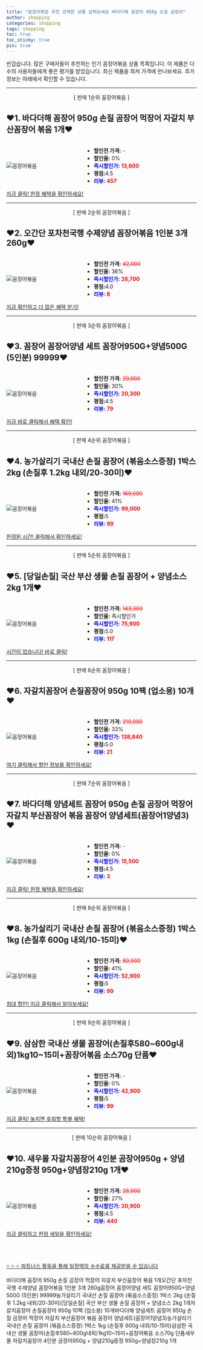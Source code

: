 ```yaml
---
title: "꼼장어볶음 추천 강력한 상품 살펴보세요 바다더해 꼼장어 950g 손질 곰장어"
author: shopping
categories: shopping
tags: shopping
toc: true
toc_sticky: true
pin: true
---
```

반갑습니다. 많은 구매자들이 추천하는 인기 꼼장어볶음 상품 목록입니다. 이 제품은 다수의 사용자들에게 좋은 평가를 받았습니다. 최신 제품을 최저 가격에 만나보세요. 추가 정보는 아래에서 확인할 수 있습니다.

---
<p class="toplist" style="margin: 0 auto; display: block; width: fit-content;">[ 판매 1순위 꼼장어볶음 ]</p>

<h2><strong>❤️1. 바다더해 꼼장어 950g 손질 곰장어 먹장어 자갈치 부산꼼장어 볶음 1개❤️</strong></h2>

<div style="display: flex; align-items: center;">
    <div style="flex: 0.4;">
        <img src="https://thumbnail7.coupangcdn.com/thumbnails/remote/230x230ex/image/vendor_inventory/6c1f/650a9a07ed56fb88b40b8502a123c0b34610f963e9c0dfe1352648bef087.jpg" alt="꼼장어볶음" style="max-width: 100%;">
    </div>
    <div style="flex: 0.6; margin-left: 10px;">
        <ul>
            <li><strong>할인전 가격:</strong> <del style="color: red;">-</del></li>
            <li><strong>할인율:</strong> 0%</li>
            <li><span style='color:blue'><strong>즉시할인가:</strong></span> <span style='color:red'><strong>13,600</strong></span></li>
            <li><strong>평점:</strong>4.5</li>
            <li><span style='color:blue'><strong>리뷰:</strong></span> <span style='color:red'><strong>457</strong></span></li>
        </ul>
    </div>
</div>
<div class="center">
    <a href="https://selin100587.github.io?lptag=AF9450613&subid=githubio&pageKey=7969754555&traceid=V0-153&itemId=22069080958&vendorItemId=4522497132" class="myButton">
        지금 클릭! 한정 혜택을 확인하세요!
    </a>
</div>


---
<p class="toplist" style="margin: 0 auto; display: block; width: fit-content;">[ 판매 2순위 꼼장어볶음 ]</p>

<h2><strong>❤️2. 오간단 포차천국행 수제양념 꼼장어볶음 1인분 3개 260g❤️</strong></h2>

<div style="display: flex; align-items: center;">
    <div style="flex: 0.4;">
        <img src="https://thumbnail10.coupangcdn.com/thumbnails/remote/230x230ex/image/vendor_inventory/70e1/794f44d48140d10ff842ba2adeb6b902de4ccc95ea1df86663e2e94bee98.jpg" alt="꼼장어볶음" style="max-width: 100%;">
    </div>
    <div style="flex: 0.6; margin-left: 10px;">
        <ul>
            <li><strong>할인전 가격:</strong> <del style="color: red;">42,000</del></li>
            <li><strong>할인율:</strong> 36%</li>
            <li><span style='color:blue'><strong>즉시할인가:</strong></span> <span style='color:red'><strong>26,700</strong></span></li>
            <li><strong>평점:</strong>4.0</li>
            <li><span style='color:blue'><strong>리뷰:</strong></span> <span style='color:red'><strong>8</strong></span></li>
        </ul>
    </div>
</div>
<div class="center">
    <a href="https://selin100587.github.io?lptag=AF9450613&subid=githubio&pageKey=7956376630&traceid=V0-153&itemId=21983124567&vendorItemId=89030737750" class="myButton">
        지금 확인하고 더 많은 혜택 받기!
    </a>
</div>


---
<p class="toplist" style="margin: 0 auto; display: block; width: fit-content;">[ 판매 3순위 꼼장어볶음 ]</p>

<h2><strong>❤️3. 꼼장어 꼼장어양념 세트 꼼장어950G+양념500G (5인분) 99999❤️</strong></h2>

<div style="display: flex; align-items: center;">
    <div style="flex: 0.4;">
        <img src="https://thumbnail6.coupangcdn.com/thumbnails/remote/230x230ex/image/vendor_inventory/bd9a/dbc9be18b28fa14b902e0f1a542e9d36abe51c07b3c0137cfca2940520f5.jpg" alt="꼼장어볶음" style="max-width: 100%;">
    </div>
    <div style="flex: 0.6; margin-left: 10px;">
        <ul>
            <li><strong>할인전 가격:</strong> <del style="color: red;">29,000</del></li>
            <li><strong>할인율:</strong> 30%</li>
            <li><span style='color:blue'><strong>즉시할인가:</strong></span> <span style='color:red'><strong>20,300</strong></span></li>
            <li><strong>평점:</strong>4.5</li>
            <li><span style='color:blue'><strong>리뷰:</strong></span> <span style='color:red'><strong>79</strong></span></li>
        </ul>
    </div>
</div>
<div class="center">
    <a href="https://selin100587.github.io?lptag=AF9450613&subid=githubio&pageKey=7687020716&traceid=V0-153&itemId=20546035164&vendorItemId=86494352756" class="myButton">
        지금 바로 클릭해서 혜택 확인!
    </a>
</div>


---
<p class="toplist" style="margin: 0 auto; display: block; width: fit-content;">[ 판매 4순위 꼼장어볶음 ]</p>

<h2><strong>❤️4. 농가살리기 국내산 손질 꼼장어 (볶음소스증정) 1박스 2kg (손질후 1.2kg 내외/20-30미)❤️</strong></h2>

<div style="display: flex; align-items: center;">
    <div style="flex: 0.4;">
        <img src="https://thumbnail10.coupangcdn.com/thumbnails/remote/230x230ex/image/vendor_inventory/1602/d952b444dc5f7413c6896c0f59bb7fc85e759d56528506b105a6465c53e9.jpg" alt="꼼장어볶음" style="max-width: 100%;">
    </div>
    <div style="flex: 0.6; margin-left: 10px;">
        <ul>
            <li><strong>할인전 가격:</strong> <del style="color: red;">169,000</del></li>
            <li><strong>할인율:</strong> 41%</li>
            <li><span style='color:blue'><strong>즉시할인가:</strong></span> <span style='color:red'><strong>99,000</strong></span></li>
            <li><strong>평점:</strong>5</li>
            <li><span style='color:blue'><strong>리뷰:</strong></span> <span style='color:red'><strong>99</strong></span></li>
        </ul>
    </div>
</div>
<div class="center">
    <a href="https://selin100587.github.io?lptag=AF9450613&subid=githubio&pageKey=8230547780&traceid=V0-153&itemId=23687189943&vendorItemId=90712355489" class="myButton">
        한정된 시간! 클릭해서 확인하세요!
    </a>
</div>


---
<p class="toplist" style="margin: 0 auto; display: block; width: fit-content;">[ 판매 5순위 꼼장어볶음 ]</p>

<h2><strong>❤️5. [당일손질] 국산 부산 생물 손질 꼼장어 + 양념소스 2kg 1개❤️</strong></h2>

<div style="display: flex; align-items: center;">
    <div style="flex: 0.4;">
        <img src="https://thumbnail7.coupangcdn.com/thumbnails/remote/230x230ex/image/vendor_inventory/dc25/53412e69031aace5092f04b0d5d9d390937b2f41ae01354d874dd0006b1a.jpg" alt="꼼장어볶음" style="max-width: 100%;">
    </div>
    <div style="flex: 0.6; margin-left: 10px;">
        <ul>
            <li><strong>할인전 가격:</strong> <del style="color: red;">143,300</del></li>
            <li><strong>할인율:</strong> 즉시할인가</li>
            <li><span style='color:blue'><strong>즉시할인가:</strong></span> <span style='color:red'><strong>75,900</strong></span></li>
            <li><strong>평점:</strong>5.0</li>
            <li><span style='color:blue'><strong>리뷰:</strong></span> <span style='color:red'><strong>117</strong></span></li>
        </ul>
    </div>
</div>
<div class="center">
    <a href="https://selin100587.github.io?lptag=AF9450613&subid=githubio&pageKey=7471882908&traceid=V0-153&itemId=19464059299&vendorItemId=86607834447" class="myButton">
        시간이 없습니다! 바로 클릭!
    </a>
</div>


---
<p class="toplist" style="margin: 0 auto; display: block; width: fit-content;">[ 판매 6순위 꼼장어볶음 ]</p>

<h2><strong>❤️6. 자갈치꼼장어 손질꼼장어 950g 10팩 (업소용) 10개❤️</strong></h2>

<div style="display: flex; align-items: center;">
    <div style="flex: 0.4;">
        <img src="https://thumbnail10.coupangcdn.com/thumbnails/remote/230x230ex/image/vendor_inventory/34db/ce265252373bd00dc1955ba375114861604fff3792ccc591de7fef101d57.jpg" alt="꼼장어볶음" style="max-width: 100%;">
    </div>
    <div style="flex: 0.6; margin-left: 10px;">
        <ul>
            <li><strong>할인전 가격:</strong> <del style="color: red;">210,000</del></li>
            <li><strong>할인율:</strong> 33%</li>
            <li><span style='color:blue'><strong>즉시할인가:</strong></span> <span style='color:red'><strong>138,840</strong></span></li>
            <li><strong>평점:</strong>5.0</li>
            <li><span style='color:blue'><strong>리뷰:</strong></span> <span style='color:red'><strong>21</strong></span></li>
        </ul>
    </div>
</div>
<div class="center">
    <a href="https://selin100587.github.io?lptag=AF9450613&subid=githubio&pageKey=7139218126&traceid=V0-153&itemId=17920520865&vendorItemId=85083128192" class="myButton">
        여기 클릭해서 할인 정보를 확인하세요!
    </a>
</div>


---
<p class="toplist" style="margin: 0 auto; display: block; width: fit-content;">[ 판매 7순위 꼼장어볶음 ]</p>

<h2><strong>❤️7. 바다더해 양념세트 꼼장어 950g 손질 곰장어 먹장어 자갈치 부산꼼장어 볶음 꼼장어 양념세트(꼼장어1양념3)❤️</strong></h2>

<div style="display: flex; align-items: center;">
    <div style="flex: 0.4;">
        <img src="https://thumbnail9.coupangcdn.com/thumbnails/remote/230x230ex/image/vendor_inventory/8d10/9af21239517bbecea51b019b507f8780c25e9918515a3c59e960c7843e65.jpg" alt="꼼장어볶음" style="max-width: 100%;">
    </div>
    <div style="flex: 0.6; margin-left: 10px;">
        <ul>
            <li><strong>할인전 가격:</strong> <del style="color: red;">-</del></li>
            <li><strong>할인율:</strong> 0%</li>
            <li><span style='color:blue'><strong>즉시할인가:</strong></span> <span style='color:red'><strong>15,500</strong></span></li>
            <li><strong>평점:</strong>4.5</li>
            <li><span style='color:blue'><strong>리뷰:</strong></span> <span style='color:red'><strong>3</strong></span></li>
        </ul>
    </div>
</div>
<div class="center">
    <a href="https://selin100587.github.io?lptag=AF9450613&subid=githubio&pageKey=7974879381&traceid=V0-153&itemId=22104329190&vendorItemId=89151287651" class="myButton">
        지금 클릭! 한정 혜택을 확인하세요!
    </a>
</div>


---
<p class="toplist" style="margin: 0 auto; display: block; width: fit-content;">[ 판매 8순위 꼼장어볶음 ]</p>

<h2><strong>❤️8. 농가살리기 국내산 손질 꼼장어 (볶음소스증정) 1박스 1kg (손질후 600g 내외/10-15미)❤️</strong></h2>

<div style="display: flex; align-items: center;">
    <div style="flex: 0.4;">
        <img src="https://thumbnail7.coupangcdn.com/thumbnails/remote/230x230ex/image/vendor_inventory/1ab9/8a9e5454ce42f46b5b4e0b97403c28a1fa4995210bbe582abab73eb55cd3.jpg" alt="꼼장어볶음" style="max-width: 100%;">
    </div>
    <div style="flex: 0.6; margin-left: 10px;">
        <ul>
            <li><strong>할인전 가격:</strong> <del style="color: red;">89,900</del></li>
            <li><strong>할인율:</strong> 41%</li>
            <li><span style='color:blue'><strong>즉시할인가:</strong></span> <span style='color:red'><strong>52,900</strong></span></li>
            <li><strong>평점:</strong>5</li>
            <li><span style='color:blue'><strong>리뷰:</strong></span> <span style='color:red'><strong>99</strong></span></li>
        </ul>
    </div>
</div>
<div class="center">
    <a href="https://selin100587.github.io?lptag=AF9450613&subid=githubio&pageKey=8230547780&traceid=V0-153&itemId=23687189944&vendorItemId=90712355502" class="myButton">
        최대 할인! 지금 클릭해서 알아보세요!
    </a>
</div>


---
<p class="toplist" style="margin: 0 auto; display: block; width: fit-content;">[ 판매 9순위 꼼장어볶음 ]</p>

<h2><strong>❤️9. 삼삼한 국내산 생물 꼼장어(손질후580~600g내외)1kg10~15미+꼼장어볶음 소스70g 단품❤️</strong></h2>

<div style="display: flex; align-items: center;">
    <div style="flex: 0.4;">
        <img src="https://thumbnail7.coupangcdn.com/thumbnails/remote/230x230ex/image/vendor_inventory/9cc2/597e77fea287322f5611975370148f4453671887b664ad02f084638a94fb.jpg" alt="꼼장어볶음" style="max-width: 100%;">
    </div>
    <div style="flex: 0.6; margin-left: 10px;">
        <ul>
            <li><strong>할인전 가격:</strong> <del style="color: red;">-</del></li>
            <li><strong>할인율:</strong> 0%</li>
            <li><span style='color:blue'><strong>즉시할인가:</strong></span> <span style='color:red'><strong>42,900</strong></span></li>
            <li><strong>평점:</strong>5</li>
            <li><span style='color:blue'><strong>리뷰:</strong></span> <span style='color:red'><strong>99</strong></span></li>
        </ul>
    </div>
</div>
<div class="center">
    <a href="https://selin100587.github.io?lptag=AF9450613&subid=githubio&pageKey=8206907073&traceid=V0-153&itemId=23544382468&vendorItemId=90570591030" class="myButton">
        지금 클릭! 놓치면 후회할 특별 혜택!
    </a>
</div>


---
<p class="toplist" style="margin: 0 auto; display: block; width: fit-content;">[ 판매 10순위 꼼장어볶음 ]</p>

<h2><strong>❤️10. 새우몰 자갈치꼼장어 4인분 곰장어950g + 양념210g증정 950g+양념장210g 1개❤️</strong></h2>

<div style="display: flex; align-items: center;">
    <div style="flex: 0.4;">
        <img src="https://thumbnail10.coupangcdn.com/thumbnails/remote/230x230ex/image/vendor_inventory/d948/65a27ff223cf087ed1bc073e0a5227a52e566e13d00f9d059a1b2afe7531.jpg" alt="꼼장어볶음" style="max-width: 100%;">
    </div>
    <div style="flex: 0.6; margin-left: 10px;">
        <ul>
            <li><strong>할인전 가격:</strong> <del style="color: red;">28,900</del></li>
            <li><strong>할인율:</strong> 27%</li>
            <li><span style='color:blue'><strong>즉시할인가:</strong></span> <span style='color:red'><strong>20,900</strong></span></li>
            <li><strong>평점:</strong>4.5</li>
            <li><span style='color:blue'><strong>리뷰:</strong></span> <span style='color:red'><strong>440</strong></span></li>
        </ul>
    </div>
</div>
<div class="center">
    <a href="https://selin100587.github.io?lptag=AF9450613&subid=githubio&pageKey=132953075&traceid=V0-153&itemId=390798603&vendorItemId=3033359603" class="myButton">
        지금 클릭하고 한정 세일을 확인하세요!
    </a>
</div>

<br><br><br>[💦 💦 💦 파트너스 활동을 통해 일정액의 수수료를 제공받을 수 있습니다](https://link.coupang.com/a/bcpT2c)<br><br>바다더해 꼼장어 950g 손질 곰장어 먹장어 자갈치 부산꼼장어 볶음 1개오간단 포차천국행 수제양념 꼼장어볶음 1인분 3개 260g꼼장어 꼼장어양념 세트 꼼장어950G+양념500G (5인분) 99999농가살리기 국내산 손질 꼼장어 (볶음소스증정) 1박스 2kg (손질후 1.2kg 내외/20-30미)[당일손질] 국산 부산 생물 손질 꼼장어 + 양념소스 2kg 1개자갈치꼼장어 손질꼼장어 950g 10팩 (업소용) 10개바다더해 양념세트 꼼장어 950g 손질 곰장어 먹장어 자갈치 부산꼼장어 볶음 꼼장어 양념세트(꼼장어1양념3)농가살리기 국내산 손질 꼼장어 (볶음소스증정) 1박스 1kg (손질후 600g 내외/10-15미)삼삼한 국내산 생물 꼼장어(손질후580~600g내외)1kg10~15미+꼼장어볶음 소스70g 단품새우몰 자갈치꼼장어 4인분 곰장어950g + 양념210g증정 950g+양념장210g 1개